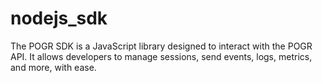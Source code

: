 # nodejs_sdk


The POGR SDK is a JavaScript library designed to interact with the POGR API. It allows developers to manage sessions, send events, logs, metrics, and more, with ease.




